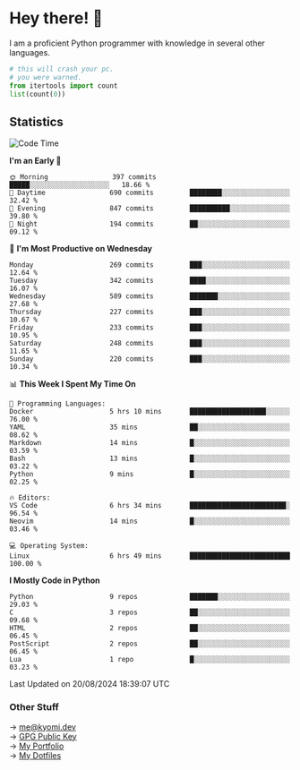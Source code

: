 # Hey there! 👋

I am a proficient Python programmer with knowledge in several other languages.

```py
# this will crash your pc.
# you were warned.
from itertools import count
list(count(0))
```

## Statistics
<!--START_SECTION:waka-->
![Code Time](http://img.shields.io/badge/Code%20Time-1%2C527%20hrs%2026%20mins-blue)

**I'm an Early 🐤** 

```text
🌞 Morning                397 commits         █████░░░░░░░░░░░░░░░░░░░░   18.66 % 
🌆 Daytime                690 commits         ████████░░░░░░░░░░░░░░░░░   32.42 % 
🌃 Evening                847 commits         ██████████░░░░░░░░░░░░░░░   39.80 % 
🌙 Night                  194 commits         ██░░░░░░░░░░░░░░░░░░░░░░░   09.12 % 
```
📅 **I'm Most Productive on Wednesday** 

```text
Monday                   269 commits         ███░░░░░░░░░░░░░░░░░░░░░░   12.64 % 
Tuesday                  342 commits         ████░░░░░░░░░░░░░░░░░░░░░   16.07 % 
Wednesday                589 commits         ███████░░░░░░░░░░░░░░░░░░   27.68 % 
Thursday                 227 commits         ███░░░░░░░░░░░░░░░░░░░░░░   10.67 % 
Friday                   233 commits         ███░░░░░░░░░░░░░░░░░░░░░░   10.95 % 
Saturday                 248 commits         ███░░░░░░░░░░░░░░░░░░░░░░   11.65 % 
Sunday                   220 commits         ███░░░░░░░░░░░░░░░░░░░░░░   10.34 % 
```


📊 **This Week I Spent My Time On** 

```text
💬 Programming Languages: 
Docker                   5 hrs 10 mins       ███████████████████░░░░░░   76.00 % 
YAML                     35 mins             ██░░░░░░░░░░░░░░░░░░░░░░░   08.62 % 
Markdown                 14 mins             █░░░░░░░░░░░░░░░░░░░░░░░░   03.59 % 
Bash                     13 mins             █░░░░░░░░░░░░░░░░░░░░░░░░   03.22 % 
Python                   9 mins              █░░░░░░░░░░░░░░░░░░░░░░░░   02.25 % 

🔥 Editors: 
VS Code                  6 hrs 34 mins       ████████████████████████░   96.54 % 
Neovim                   14 mins             █░░░░░░░░░░░░░░░░░░░░░░░░   03.46 % 

💻 Operating System: 
Linux                    6 hrs 49 mins       █████████████████████████   100.00 % 
```

**I Mostly Code in Python** 

```text
Python                   9 repos             ███████░░░░░░░░░░░░░░░░░░   29.03 % 
C                        3 repos             ██░░░░░░░░░░░░░░░░░░░░░░░   09.68 % 
HTML                     2 repos             ██░░░░░░░░░░░░░░░░░░░░░░░   06.45 % 
PostScript               2 repos             ██░░░░░░░░░░░░░░░░░░░░░░░   06.45 % 
Lua                      1 repo              █░░░░░░░░░░░░░░░░░░░░░░░░   03.23 % 
```




 Last Updated on 20/08/2024 18:39:07 UTC
<!--END_SECTION:waka-->

### Other Stuff

→ [me@kyomi.dev](mailto:me@kyomi.dev)\
→ [GPG Public Key](https://github.com/bitterteriyaki.gpg)\
→ [My Portfolio](https://kyomi.dev)\
→ [My Dotfiles](https://github.com/bitterteriyaki/dotfiles)
